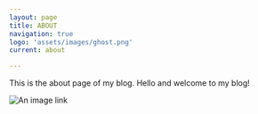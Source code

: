 ```yaml
---
layout: page
title: ABOUT
navigation: true
logo: 'assets/images/ghost.png'
current: about

---
```


This is the about page of my blog.
Hello and welcome to my blog!

![An image link](/screen1.png)
